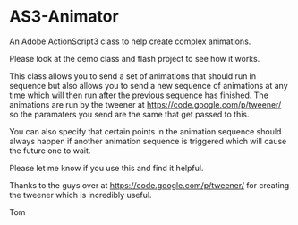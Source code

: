 AS3-Animator
============

An Adobe ActionScript3 class to help create complex animations.

Please look at the demo class and flash project to see how it works.

This class allows you to send a set of animations that should run in sequence but also allows you to send a new sequence of animations at any time which will then run after the previous sequence has finished. The animations are run by the tweener at https://code.google.com/p/tweener/ so the paramaters you send are the same that get passed to this.

You can also specify that certain points in the animation sequence should always happen if another animation sequence is triggered which will cause the future one to wait.

Please let me know if you use this and find it helpful.

Thanks to the guys over at https://code.google.com/p/tweener/ for creating the tweener which is incredibly useful.

Tom